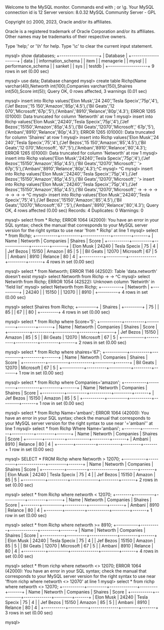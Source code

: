 Welcome to the MySQL monitor.  Commands end with ; or \g.
Your MySQL connection id is 12
Server version: 8.0.32 MySQL Community Server - GPL

Copyright (c) 2000, 2023, Oracle and/or its affiliates.

Oracle is a registered trademark of Oracle Corporation and/or its
affiliates. Other names may be trademarks of their respective
owners.

Type 'help;' or '\h' for help. Type '\c' to clear the current input statement.

mysql> show databases;
+--------------------+
| Database           |
+--------------------+
| data               |
| information_schema |
| item               |
| menagerie          |
| mysql              |
| performance_schema |
| sanket             |
| sys                |
| testdb             |
+--------------------+
9 rows in set (0.00 sec)

mysql> use data;
Database changed
mysql> create table  Richp(Name varchar(40),Networth int(100),Companies varchar(150),Shaires int(50),Score int(5));
Query OK, 0 rows affected, 3 warnings (0.01 sec)

mysql> insert into Richp values('Elon Musk','24 240','Tesla Specix','75p','4'),('Jef Bezos','15 150','Amazon','85p','4.5'),('Bil Geats','12 070','Microsoft','67p','5'),('Ambani','8910','Relance','80p','4.3');
ERROR 1265 (01000): Data truncated for column 'Networth' at row 1
mysql>  insert into Richp values('Elon Musk','24240','Tesla Specix','75p','4'),('Jef Bezos','15150','Amazon','85p','4.5'),('Bil Geats','12070','Microsoft','
67p','5'),('Ambani','8910','Relance','80p','4.3');
ERROR 1265 (01000): Data truncated for column 'Shaires' at row 1
mysql>  insert into Richp values('Elon Musk','24 240','Tesla Specix','75','4'),('Jef Bezos','15 150','Amazon','85','4.5'),('Bil Geats','12 070','Microsoft',
'67','5'),('Ambani','8910','Relance','80','4.3');
ERROR 1265 (01000): Data truncated for column 'Networth' at row 1
mysql> insert into Richp values('Elon Musk','24240','Tesla Specix','75p','4'),('Jef Bezos','15150','Amazon','85p','4.5'),('Bil Geats','12070','Microsoft','
    '> 67p','5'),('Ambani','8910','Relance','80p','4.3');^C
mysql> ^C
mysql> insert into Richp values('Elon Musk','24240','Tesla Specix','75p','4'),('Jef Bezos','15150','Amazon','85p','4.5'),('Bil Geats','12070','Microsoft','
    '> insert into Richp values('Elon Musk','24240','Tesla Specix','75p','4'),('Jef Bezos','15150','Amazon','85p','4.5'),('Bil Geats','12070','Microsoft','
    ->
    ->
    ->
    ->
    ->
    ->
    ->
    -> ^C
mysql>  insert into Richp values('Elon Musk','24240','Tesla Specix','75','4'),('Jef Bezos','15150','Amazon','85','4.5'),('Bil Geats','12070','Microsoft','67
','5'),('Ambani','8910','Relance','80','4.3');
Query OK, 4 rows affected (0.00 sec)
Records: 4  Duplicates: 0  Warnings: 0

mysql> select from * Richp;
ERROR 1064 (42000): You have an error in your SQL syntax; check the manual that corresponds to your MySQL server version for the right syntax to use near 'from * Richp' at line 1
mysql> select * from Richp;
+-----------+----------+--------------+---------+-------+
| Name      | Networth | Companies    | Shaires | Score |
+-----------+----------+--------------+---------+-------+
| Elon Musk |    24240 | Tesla Specix |      75 |     4 |
| Jef Bezos |    15150 | Amazon       |      85 |     5 |
| Bil Geats |    12070 | Microsoft    |      67 |     5 |
| Ambani    |     8910 | Relance      |      80 |     4 |
+-----------+----------+--------------+---------+-------+
4 rows in set (0.00 sec)

mysql> select * from Networth;
ERROR 1146 (42S02): Table 'data.networth' doesn't exist
mysql> select Networth from Richp
    ->
    -> ^C
mysql> select Netwirth from Richp;
ERROR 1054 (42S22): Unknown column 'Netwirth' in 'field list'
mysql> select Networth from Richp;
+----------+
| Networth |
+----------+
|    24240 |
|    15150 |
|    12070 |
|     8910 |
+----------+
4 rows in set (0.00 sec)

mysql> select Shaires from Richp;
+---------+
| Shaires |
+---------+
|      75 |
|      85 |
|      67 |
|      80 |
+---------+
4 rows in set (0.00 sec)

mysql> select * from Richp where Score='5';
+-----------+----------+-----------+---------+-------+
| Name      | Networth | Companies | Shaires | Score |
+-----------+----------+-----------+---------+-------+
| Jef Bezos |    15150 | Amazon    |      85 |     5 |
| Bil Geats |    12070 | Microsoft |      67 |     5 |
+-----------+----------+-----------+---------+-------+
2 rows in set (0.00 sec)

mysql> select * from Richp where shaires='67';
+-----------+----------+-----------+---------+-------+
| Name      | Networth | Companies | Shaires | Score |
+-----------+----------+-----------+---------+-------+
| Bil Geats |    12070 | Microsoft |      67 |     5 |
+-----------+----------+-----------+---------+-------+
1 row in set (0.00 sec)

mysql> select * from Richp where Companies='amazon';
+-----------+----------+-----------+---------+-------+
| Name      | Networth | Companies | Shaires | Score |
+-----------+----------+-----------+---------+-------+
| Jef Bezos |    15150 | Amazon    |      85 |     5 |
+-----------+----------+-----------+---------+-------+
1 row in set (0.00 sec)

mysql> select * from Richp Name='ambani';
ERROR 1064 (42000): You have an error in your SQL syntax; check the manual that corresponds to your MySQL server version for the right syntax to use near '='ambani'' at line 1
mysql> select * from Richp Where Name='ambani';
+--------+----------+-----------+---------+-------+
| Name   | Networth | Companies | Shaires | Score |
+--------+----------+-----------+---------+-------+
| Ambani |     8910 | Relance   |      80 |     4 |
+--------+----------+-----------+---------+-------+
1 row in set (0.00 sec)

mysql> SELECT * FROM Richp where Networth > 12070;
+-----------+----------+--------------+---------+-------+
| Name      | Networth | Companies    | Shaires | Score |
+-----------+----------+--------------+---------+-------+
| Elon Musk |    24240 | Tesla Specix |      75 |     4 |
| Jef Bezos |    15150 | Amazon       |      85 |     5 |
+-----------+----------+--------------+---------+-------+
2 rows in set (0.00 sec)

mysql> select * from Richp where networth < 12070;
+--------+----------+-----------+---------+-------+
| Name   | Networth | Companies | Shaires | Score |
+--------+----------+-----------+---------+-------+
| Ambani |     8910 | Relance   |      80 |     4 |
+--------+----------+-----------+---------+-------+
1 row in set (0.00 sec)

mysql> select * from Richp where networth >= 8910;
+-----------+----------+--------------+---------+-------+
| Name      | Networth | Companies    | Shaires | Score |
+-----------+----------+--------------+---------+-------+
| Elon Musk |    24240 | Tesla Specix |      75 |     4 |
| Jef Bezos |    15150 | Amazon       |      85 |     5 |
| Bil Geats |    12070 | Microsoft    |      67 |     5 |
| Ambani    |     8910 | Relance      |      80 |     4 |
+-----------+----------+--------------+---------+-------+
4 rows in set (0.00 sec)

mysql> select * ffrom richp where networth <> 12070;
ERROR 1064 (42000): You have an error in your SQL syntax; check the manual that corresponds to your MySQL server version for the right syntax to use near 'ffrom richp where networth <> 12070' at line 1
mysql> select * from richp where networth <> 12070;
+-----------+----------+--------------+---------+-------+
| Name      | Networth | Companies    | Shaires | Score |
+-----------+----------+--------------+---------+-------+
| Elon Musk |    24240 | Tesla Specix |      75 |     4 |
| Jef Bezos |    15150 | Amazon       |      85 |     5 |
| Ambani    |     8910 | Relance      |      80 |     4 |
+-----------+----------+--------------+---------+-------+
3 rows in set (0.00 sec)

mysql>

